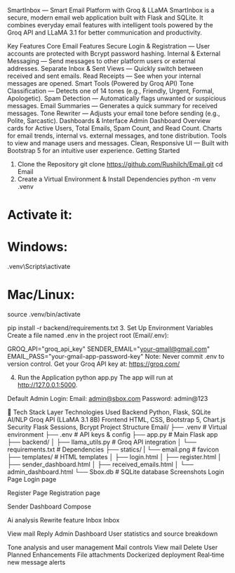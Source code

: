 SmartInbox — Smart Email Platform with Groq & LLaMA
SmartInbox is a secure, modern email web application built with Flask and SQLite.
It combines everyday email features with intelligent tools powered by the Groq API and LLaMA 3.1 for better communication and productivity.

Key Features
Core Email Features
Secure Login & Registration — User accounts are protected with Bcrypt password hashing.
Internal & External Messaging — Send messages to other platform users or external addresses.
Separate Inbox & Sent Views — Quickly switch between received and sent emails.
Read Receipts — See when your internal messages are opened.
Smart Tools (Powered by Groq API)
Tone Classification — Detects one of 14 tones (e.g., Friendly, Urgent, Formal, Apologetic).
Spam Detection — Automatically flags unwanted or suspicious messages.
Email Summaries — Generates a quick summary for received messages.
Tone Rewriter — Adjusts your email tone before sending (e.g., Polite, Sarcastic).
Dashboards & Interface
Admin Dashboard
Overview cards for Active Users, Total Emails, Spam Count, and Read Count.
Charts for email trends, internal vs. external messages, and tone distribution.
Tools to view and manage users and messages.
Clean, Responsive UI — Built with Bootstrap 5 for an intuitive user experience.
Getting Started
1. Clone the Repository
git clone https://github.com/Rushilch/Email.git
cd Email
2. Create a Virtual Environment & Install Dependencies
python -m venv .venv
# Activate it:
# Windows:
.venv\Scripts\activate
# Mac/Linux:
source .venv/bin/activate

pip install -r backend/requirements.txt
3. Set Up Environment Variables
Create a file named .env in the project root (Email/.env):

GROQ_API="groq_api_key"
SENDER_EMAIL="your-gmail@gmail.com"
EMAIL_PASS="your-gmail-app-password-key"
Note: Never commit .env to version control. Get your Groq API key at: https://groq.com/

4. Run the Application
python app.py
The app will run at http://127.0.0.1:5000.

Default Admin Login: Email: admin@sbox.com Password: admin@123

🧪 Tech Stack
Layer	Technologies Used
Backend	Python, Flask, SQLite
AI/NLP	Groq API (LLaMA 3.1 8B)
Frontend	HTML, CSS, Bootstrap 5, Chart.js
Security	Flask Sessions, Bcrypt
Project Structure
Email/
├── .venv                 # Virtual environment
├── .env                   # API keys & config
├── app.py                 # Main Flask app
├── backend/
│   ├── llama_utils.py     # Groq API integration
│   └── requirements.txt   # Dependencies
├── statics/
|   └── email.png          # favicon
├── templates/             # HTML templates
│   ├── login.html
│   ├── register.html
│   ├── sender_dashboard.html
│   ├── received_emails.html
│   └── admin_dashboard.html
└── Sbox.db                # SQLite database
Screenshots
Login Page Login page

Register Page Registration page

Sender Dashboard Compose

Ai analysis Rewrite feature
Inbox Inbox

View mail Reply
Admin Dashboard User statistics and source breakdown

Tone analysis and user management Mail controls View mail Delete User
Planned Enhancements
File attachments
Dockerized deployment
Real‑time new message alerts
